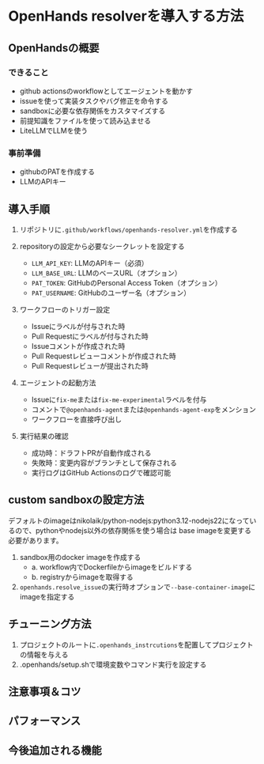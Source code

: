 # OpenHands resolverを導入する方法

## OpenHandsの概要
### できること
- github actionsのworkflowとしてエージェントを動かす
- issueを使って実装タスクやバグ修正を命令する
- sandboxに必要な依存関係をカスタマイズする
- 前提知識をファイルを使って読み込ませる
- LiteLLMでLLMを使う

### 事前準備
- githubのPATを作成する
- LLMのAPIキー

## 導入手順
1. リポジトリに`.github/workflows/openhands-resolver.yml`を作成する
2. repositoryの設定から必要なシークレットを設定する
   - `LLM_API_KEY`: LLMのAPIキー（必須）
   - `LLM_BASE_URL`: LLMのベースURL（オプション）
   - `PAT_TOKEN`: GitHubのPersonal Access Token（オプション）
   - `PAT_USERNAME`: GitHubのユーザー名（オプション）

3. ワークフローのトリガー設定
   - Issueにラベルが付与された時
   - Pull Requestにラベルが付与された時
   - Issueコメントが作成された時
   - Pull Requestレビューコメントが作成された時
   - Pull Requestレビューが提出された時

4. エージェントの起動方法
   - Issueに`fix-me`または`fix-me-experimental`ラベルを付与
   - コメントで`@openhands-agent`または`@openhands-agent-exp`をメンション
   - ワークフローを直接呼び出し

5. 実行結果の確認
   - 成功時：ドラフトPRが自動作成される
   - 失敗時：変更内容がブランチとして保存される
   - 実行ログはGitHub Actionsのログで確認可能

## custom sandboxの設定方法
デフォルトのimageはnikolaik/python-nodejs:python3.12-nodejs22になっているので、pythonやnodejs以外の依存関係を使う場合は
base imageを変更する必要があります。
1. sandbox用のdocker imageを作成する
   - a. workflow内でDockerfileからimageをビルドする
   - b. registryからimageを取得する
2. `openhands.resolve_issue`の実行時オプションで`--base-container-image`にimageを指定する

## チューニング方法
1. プロジェクトのルートに`.openhands_instrcutions`を配置してプロジェクトの情報を与える
2. .openhands/setup.shで環境変数やコマンド実行を設定する


## 注意事項＆コツ


## パフォーマンス

## 今後追加される機能

